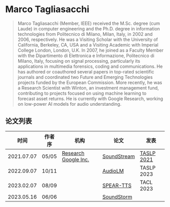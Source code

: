 # Marco Tagliasacchi

> Marco Tagliasacchi (Member, IEEE) received the M.Sc. degree (cum Laude) in computer engineering and the Ph.D. degree in information technologies from Politecnico di Milano, Milan, Italy, in 2002 and 2006, respectively. He was a Visiting Scholar with the University of California, Berkeley, CA, USA and a Visiting Academic with Imperial College London, London, U.K. In 2007, he joined as a Faculty Member with the Dipartimento di Elettronica e Informazione, Politecnico di Milano, Italy, focusing on signal processing, particularly its applications in multimedia forensics, coding and communications. He has authored or coauthored several papers in top-rated scientific journals and coordinated two Future and Emerging Technologies projects funded by the European Commission. More recently, he was a Research Scientist with Winton, an investment management fund, contributing to projects focused on using machine learning to forecast asset returns. He is currently with Google Research, working on low-power AI models for audio understanding.

## 论文列表

| 时间 | 作者序 | 机构 | 论文 | 发表 |
|:-:|:-:|---|---|---|
| 2021.07.07 | 05/05 | [Research Google Inc.](../Institutions/USA-Google.md) | [SoundStream](../Models/Speech_Neural_Codec/2021.07.07_SoundStream.md) | [TASLP 2021](../Publications/TASLP.md) |
| 2022.09.07 | 10/11 | | [AudioLM](../Models/Speech_LLM/2022.09.07_AudioLM.md) | TASLP 2023 |
| 2023.02.07 | 08/09 | | [SPEAR-TTS](../Models/Speech_LLM/2023.02.07_SPEAR-TTS.md) | TACL 2023 |
| 2023.05.16 | 06/06 | | [SoundStorm](../Models/Speech_LLM/2023.05.16_SoundStorm.md) |
